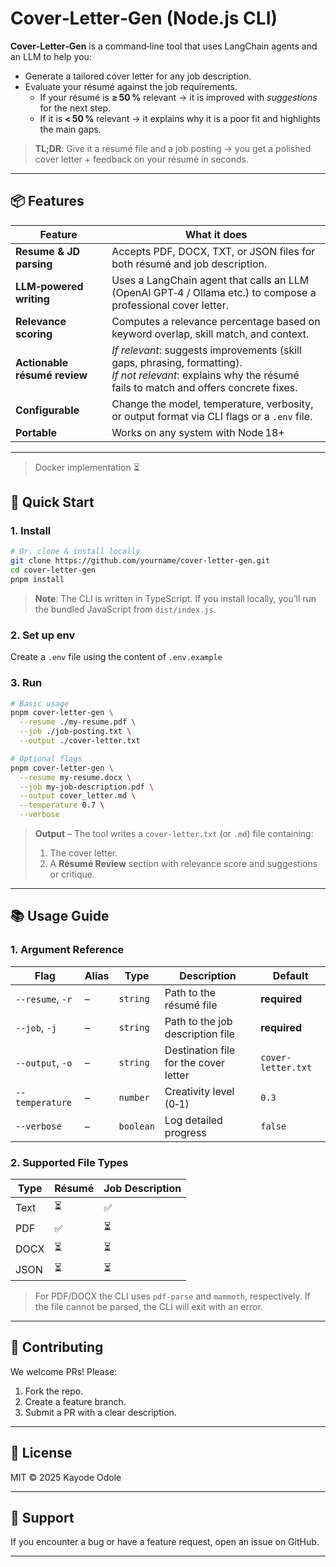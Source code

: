 # Cover‑Letter‑Gen (Node.js CLI)

**Cover‑Letter‑Gen** is a command‑line tool that uses LangChain agents and an LLM to help you:

- Generate a tailored cover letter for any job description.
- Evaluate your résumé against the job requirements.
  - If your résumé is **≥ 50 %** relevant → it is improved with _suggestions_ for the next step.
  - If it is **< 50 %** relevant → it explains why it is a poor fit and highlights the main gaps.

> **TL;DR**: Give it a résumé file and a job posting → you get a polished cover letter + feedback on your résumé in seconds.

---

## 📦 Features

| Feature                      | What it does                                                                                                                                                      |
| ---------------------------- | ----------------------------------------------------------------------------------------------------------------------------------------------------------------- |
| **Resume & JD parsing**      | Accepts PDF, DOCX, TXT, or JSON files for both résumé and job description.                                                                                        |
| **LLM‑powered writing**      | Uses a LangChain agent that calls an LLM (OpenAI GPT‑4 / Ollama etc.) to compose a professional cover letter.                                                     |
| **Relevance scoring**        | Computes a relevance percentage based on keyword overlap, skill match, and context.                                                                               |
| **Actionable résumé review** | _If relevant_: suggests improvements (skill gaps, phrasing, formatting). <br>_If not relevant_: explains why the résumé fails to match and offers concrete fixes. |
| **Configurable**             | Change the model, temperature, verbosity, or output format via CLI flags or a `.env` file.                                                                        |
| **Portable**                 | Works on any system with Node 18+                                                                                                                                 |

---

> Docker implementation ⏳

## 🚀 Quick Start

### 1. Install

```bash
# Or, clone & install locally
git clone https://github.com/yourname/cover-letter-gen.git
cd cover-letter-gen
pnpm install
```

> **Note**: The CLI is written in TypeScript. If you install locally, you’ll run the bundled JavaScript from `dist/index.js`.

### 2. Set up env

Create a `.env` file using the content of `.env.example`

### 3. Run

```bash
# Basic usage
pnpm cover-letter-gen \
  --resume ./my-resume.pdf \
  --job ./job-posting.txt \
  --output ./cover-letter.txt

# Optional flags
pnpm cover-letter-gen \
  --resume my-resume.docx \
  --job my-job-description.pdf \
  --output cover_letter.md \
  --temperature 0.7 \
  --verbose
```

> **Output** – The tool writes a `cover-letter.txt` (or `.md`) file containing:
>
> 1. The cover letter.
> 2. A **Résumé Review** section with relevance score and suggestions or critique.

---

## 📚 Usage Guide

### 1. Argument Reference

| Flag             | Alias | Type      | Description                           | Default            |
| ---------------- | ----- | --------- | ------------------------------------- | ------------------ |
| `--resume`, `-r` | –     | `string`  | Path to the résumé file               | **required**       |
| `--job`, `-j`    | –     | `string`  | Path to the job description file      | **required**       |
| `--output`, `-o` | –     | `string`  | Destination file for the cover letter | `cover-letter.txt` |
| `--temperature`  | –     | `number`  | Creativity level (0‑1)                | `0.3`              |
| `--verbose`      | –     | `boolean` | Log detailed progress                 | `false`            |

### 2. Supported File Types

| Type | Résumé | Job Description |
| ---- | ------ | --------------- |
| Text | ⏳     | ✅              |
| PDF  | ✅     | ⏳              |
| DOCX | ⏳     | ⏳              |
| JSON | ⏳     | ⏳              |

> For PDF/DOCX the CLI uses `pdf-parse` and `mammoth`, respectively. If the file cannot be parsed, the CLI will exit with an error.

---

## 🤝 Contributing

We welcome PRs! Please:

1. Fork the repo.
2. Create a feature branch.
3. Submit a PR with a clear description.

---

## 📄 License

MIT © 2025 Kayode Odole

---

## 💬 Support

If you encounter a bug or have a feature request, open an issue on GitHub.

---
